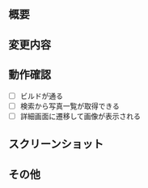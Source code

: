 ## 概要
<!-- 変更の目的・背景 -->

## 変更内容
<!-- このPRで行った変更 -->

## 動作確認
- [ ] ビルドが通る
- [ ] 検索から写真一覧が取得できる
- [ ] 詳細画面に遷移して画像が表示される

## スクリーンショット
<!-- UI変更がある場合は貼ってください -->

## その他
<!-- レビューしてほしい観点や TODO など -->
